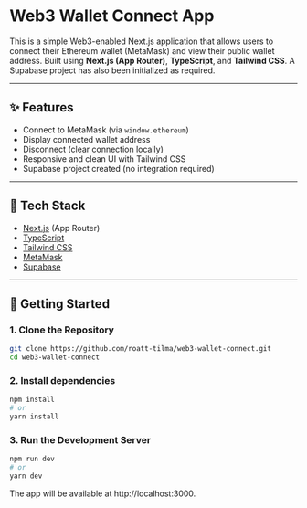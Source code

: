 # Web3 Wallet Connect App

This is a simple Web3-enabled Next.js application that allows users to connect their Ethereum wallet (MetaMask) and view their public wallet address. Built using **Next.js (App Router)**, **TypeScript**, and **Tailwind CSS**. A Supabase project has also been initialized as required.

---

## ✨ Features

- Connect to MetaMask (via `window.ethereum`)
- Display connected wallet address
- Disconnect (clear connection locally)
- Responsive and clean UI with Tailwind CSS
- Supabase project created (no integration required)

---

## 🔧 Tech Stack

- [Next.js](https://nextjs.org/) (App Router)
- [TypeScript](https://www.typescriptlang.org/)
- [Tailwind CSS](https://tailwindcss.com/)
- [MetaMask](https://metamask.io/)
- [Supabase](https://supabase.com/)

---

## 🚀 Getting Started

### 1. Clone the Repository

```bash
git clone https://github.com/roatt-tilma/web3-wallet-connect.git
cd web3-wallet-connect
```

### 2. Install dependencies

```bash
npm install
# or
yarn install
```

### 3. Run the Development Server

```bash
npm run dev
# or
yarn dev
```
The app will be available at http://localhost:3000.
